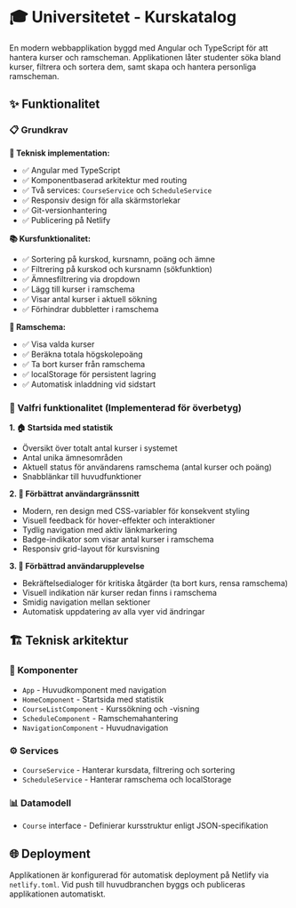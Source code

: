 # 🎓 Universitetet - Kurskatalog

En modern webbapplikation byggd med Angular och TypeScript för att hantera kurser och ramscheman. Applikationen låter studenter söka bland kurser, filtrera och sortera dem, samt skapa och hantera personliga ramscheman.

## ✨ Funktionalitet

### 📋 Grundkrav

**🔧 Teknisk implementation:**

- ✅ Angular med TypeScript
- ✅ Komponentbaserad arkitektur med routing
- ✅ Två services: `CourseService` och `ScheduleService`
- ✅ Responsiv design för alla skärmstorlekar
- ✅ Git-versionhantering
- ✅ Publicering på Netlify

**📚 Kursfunktionalitet:**

- ✅ Sortering på kurskod, kursnamn, poäng och ämne
- ✅ Filtrering på kurskod och kursnamn (sökfunktion)
- ✅ Ämnesfiltrering via dropdown
- ✅ Lägg till kurser i ramschema
- ✅ Visar antal kurser i aktuell sökning
- ✅ Förhindrar dubbletter i ramschema

**📅 Ramschema:**

- ✅ Visa valda kurser
- ✅ Beräkna totala högskolepoäng
- ✅ Ta bort kurser från ramschema
- ✅ localStorage för persistent lagring
- ✅ Automatisk inladdning vid sidstart

### 🚀 Valfri funktionalitet (Implementerad för överbetyg)

**1. 🏠 Startsida med statistik**

- Översikt över totalt antal kurser i systemet
- Antal unika ämnesområden
- Aktuell status för användarens ramschema (antal kurser och poäng)
- Snabblänkar till huvudfunktioner

**2. 🎨 Förbättrat användargränssnitt**

- Modern, ren design med CSS-variabler för konsekvent styling
- Visuell feedback för hover-effekter och interaktioner
- Tydlig navigation med aktiv länkmarkering
- Badge-indikator som visar antal kurser i ramschema
- Responsiv grid-layout för kursvisning

**3. 💫 Förbättrad användarupplevelse**

- Bekräftelsedialoger för kritiska åtgärder (ta bort kurs, rensa ramschema)
- Visuell indikation när kurser redan finns i ramschema
- Smidig navigation mellan sektioner
- Automatisk uppdatering av alla vyer vid ändringar

## 🏗️ Teknisk arkitektur

### 🧩 Komponenter

- `App` - Huvudkomponent med navigation
- `HomeComponent` - Startsida med statistik
- `CourseListComponent` - Kurssökning och -visning
- `ScheduleComponent` - Ramschemahantering
- `NavigationComponent` - Huvudnavigation

### ⚙️ Services

- `CourseService` - Hanterar kursdata, filtrering och sortering
- `ScheduleService` - Hanterar ramschema och localStorage

### 📊 Datamodell

- `Course` interface - Definierar kursstruktur enligt JSON-specifikation

## 🌐 Deployment

Applikationen är konfigurerad för automatisk deployment på Netlify via `netlify.toml`. Vid push till huvudbranchen byggs och publiceras applikationen automatiskt.
